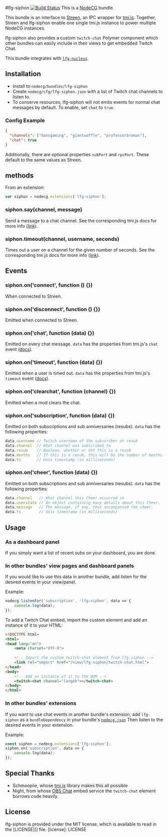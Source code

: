 #lfg-siphon [![Build Status](https://travis-ci.org/SupportClass/lfg-siphon.svg?branch=master)](https://travis-ci.org/SupportClass/lfg-siphon)
This is a [NodeCG](http://github.com/nodecg/nodecg) bundle.

This bundle is an interface to [Streen](https://github.com/SupportClass/streen), an IPC wrapper for 
[tmi.js](https://github.com/Schmoopiie/tmi.js). 
Together, Streen and lfg-siphon enable one single tmi.js instance to power multiple NodeCG instances.

lfg-siphon also provides a custom `twitch-chat` Polymer component which other bundles can easily include in their views
to get embedded Twitch Chat.

This bundle integrates with [`lfg-nucleus`](https://github.com/SupportClass/lfg-nucleus).

## Installation
- Install to `nodecg/bundles/lfg-siphon`
- Create `nodecg/cfg/lfg-siphon.json` with a list of Twitch chat channels to listen to.
- To conserve resources, lfg-siphon will not emits events for normal chat messages by default.
 To enable, set `chat` to `true`.

### Config Example
```json
{
  "channels": ["dansgaming", "giantwaffle", "professorbroman"],
  "chat": true
}
```

Additionally, there are optional properties `subPort` and `rpcPort`. These default to the same values as Streen.

## methods
From an extension:
``` js
var siphon = nodecg.extensions['lfg-siphon'];
```

### siphon.say(channel, message)
Send a message to a chat channel.
See the corresponding tmi.js docs for more info ([link](http://www.tmijs.org/docs/Commands.md#say)).

### siphon.timeout(channel, username, seconds)
Times out a user on a channel for the given number of seconds.
See the corresponding tmi.js docs for more info ([link](http://www.tmijs.org/docs/Commands.html#timeout)).

## Events
### siphon.on('connect', function () {})
When connected to Streen.

### siphon.on('disconnect', function () {})
Emitted when connected to Streen.

### siphon.on('chat', function (data) {})
Emitted on every chat message. `data` has the properties from tmi.js's `chat` event
 ([docs](http://www.tmijs.org/docs/Events.html#chat)).
 
### siphon.on('timeout', function (data) {})
Emitted when a user is timed out. `data` has the properties from tmi.js's `timeout` event
 ([docs](http://www.tmijs.org/docs/Events.html#timeout)).
 
### siphon.on('clearchat', function (channel) {})
Emitted when a mod clears the chat.

### siphon.on('subscription', function (data) {})
Emitted on both subscriptions and sub anniversaries (resubs). `data` has the following properties:
```js
data.username // Twitch username of the subscriber or resub
data.channel  // What channel was subscribed to
data.resub    // Boolean, whether or not this is a resub
data.months   // If this is a resub, this will be the number of months they have been subscribed for
data.ts       // Unix timestamp (in milliseconds)
```

### siphon.on('cheer', function (data) {})
Emitted on both subscriptions and sub anniversaries (resubs). `data` has the following properties:
```js
data.channel   // What channel this Cheer occurred in
data.userstate // An object containing many details about this Cheer. `userstate.bits` will tell you the amount of bits cheered.
data.message   // The message, if any, that accompanied the cheer.
data.ts        // Unix timestamp (in milliseconds)
```

## Usage
### As a dashboard panel
If you simply want a list of recent subs on your dashboard, you are done.

### In other bundles' view pages and dashboard panels
If you would like to use this data in another bundle, add listen for the desired events in your view/panel.

Example:
```javascript
nodecg.listenFor('subscription', 'lfg-siphon', data => {
    console.log(data);
});
```

To add a Twitch Chat embed, import the custom element and add an instance of it to your HTML:
```html
<!DOCTYPE html>
<html>
<head lang="en">
    <meta charset="UTF-8">
    
    <!-- Import the custom twitch-chat element from lfg-siphon -->
    <link rel="import" href="/view/lfg-siphon/twitch-chat.html">
</head>
<body>
    <!-- Add an instance of it to the DOM -->
    <twitch-chat channel="langeh"></twitch-chat>
</body>
</html>
```

### In other bundles' extensions
If you want to use chat events in another bundle's extension,
add `lfg-siphon` as a `bundleDependency` in your bundle's [`nodecg.json`](https://github.com/nodecg/nodecg/wiki/nodecg.json)
Then listen to the desired events in your extension.

Example:
```javascript
const siphon = nodecg.extensions['lfg-siphon'];
siphon.on('subscription', data => {
    console.log(data);
});
```

## Special Thanks
 - Schmoopiie, whose [tmi.js](https://github.com/Schmoopiie/tmi.js) library makes this all possible
 - Night, from whose [OBS Chat](https://nightdev.com/obschat/) embed service the `twitch-chat` element borrows code heavily.

## License
lfg-siphon is provided under the MIT license, which is available to read in the [LICENSE][] file.
[license]: LICENSE
